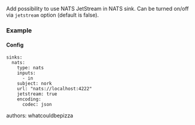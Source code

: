 Add possibility to use NATS JetStream in NATS sink. Can be turned on/off via `jetstream` option (default is false).

### Example

#### Config

```
sinks:
  nats:
    type: nats
    inputs:
      - in
    subject: nork
    url: "nats://localhost:4222"
    jetstream: true
    encoding:
      codec: json
```

authors: whatcouldbepizza
